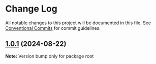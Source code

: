 # Change Log

All notable changes to this project will be documented in this file.
See [Conventional Commits](https://conventionalcommits.org) for commit guidelines.

## [1.0.1](https://github.com/devdroide/ZanobiJS/compare/v1.0.0...v1.0.1) (2024-08-22)

**Note:** Version bump only for package root
